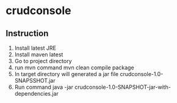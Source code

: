 # crudconsole
## Instruction
1. Install latest JRE
2. Install maven latest
3. Go to project directory
4. run mvn command mvn clean compile package
5. In target directory will generated a jar file crudconsole-1.0-SNAPSSHOT.jar
6. Run command java -jar crudconsole-1.0-SNAPSHOT-jar-with-dependencies.jar